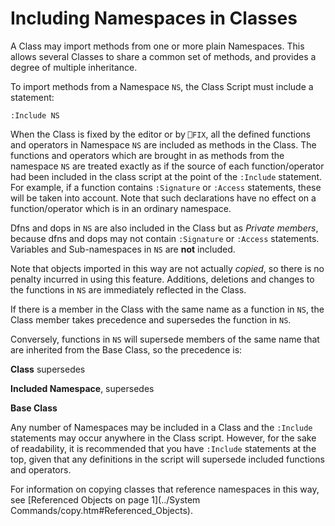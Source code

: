# Including Namespaces in Classes

A Class may import methods from one or more plain Namespaces. This allows several Classes to share a common set of methods, and provides a degree of multiple inheritance.

To import methods from a Namespace `NS`, the Class Script must include a statement:
```apl
:Include NS
```

When the Class is fixed by the editor or by `⎕FIX`, all the defined functions and operators in Namespace `NS` are included as methods in the Class. The functions and operators which are brought in as methods from the namespace `NS` are treated exactly as if the source of each function/operator had been included in the class script at the point of the `:Include` statement. For example, if a function contains `:Signature` or `:Access` statements, these will be taken into account. Note that such declarations have no effect on a function/operator which is in an ordinary namespace.

Dfns and dops in `NS` are also included in the Class but as *Private members*, because dfns and dops may not contain `:Signature` or `:Access` statements. Variables and Sub-namespaces in `NS` are **not** included.

Note that objects imported in this way are not actually *copied*, so there is no penalty incurred in using this feature. Additions, deletions and changes to the functions in `NS` are immediately reflected in the Class.

If there is a member in the Class with the same name as a function in `NS`, the Class member takes precedence and supersedes the function in `NS`.

Conversely, functions in `NS` will supersede members of the same name that are inherited from the Base Class, so the precedence is:

**Class** supersedes

**Included Namespace**, supersedes

**Base Class**

Any number of Namespaces may be included in a Class and the `:Include` statements may occur anywhere in the Class script. However, for the sake of readability, it is recommended that you have `:Include` statements at the top, given that any definitions in the script will supersede included functions and operators.

For information on copying classes that reference namespaces in this way, see  [Referenced Objects on page 1](../System Commands/copy.htm#Referenced_Objects).
